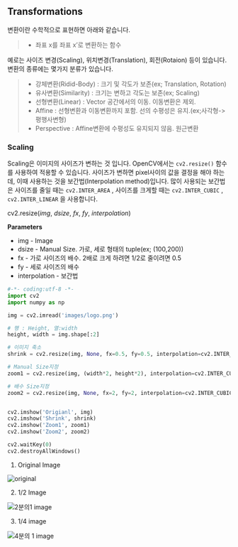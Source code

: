 ## Transformations

변환이란 수학적으로 표현하면 아래와 같습니다.

> - 좌표 x를 좌표 x’로 변환하는 함수

예로는 사이즈 변경(Scaling), 위치변경(Translation), 회전(Rotaion) 등이 있습니다. 변환의 종류에는 몇가지 분류가 있습니다.

> - 강체변환(Ridid-Body) : 크기 및 각도가 보존(ex; Translation, Rotation)
> - 유사변환(Similarity) : 크기는 변하고 각도는 보존(ex; Scaling)
> - 선형변환(Linear) : Vector 공간에서의 이동. 이동변환은 제외.
> - Affine : 선형변환과 이동변환까지 포함. 선의 수평성은 유지.(ex;사각형->평행사변형)
> - Perspective : Affine변환에 수평성도 유지되지 않음. 원근변환



### Scaling

Scaling은 이미지의 사이즈가 변하는 것 입니다. OpenCV에서는 `cv2.resize()` 함수를 사용하여 적용할 수 있습니다. 사이즈가 변하면 pixel사이의 값을 결정을 해야 하는데, 이때 사용하는 것을 보간법(Interpolation method)입니다. 많이 사용되는 보간법은 사이즈를 줄일 때는 `cv2.INTER_AREA` , 사이즈를 크게할 때는 `cv2.INTER_CUBIC` , `cv2.INTER_LINEAR` 을 사용합니다.





cv2.resize(*img*, *dsize*, *fx*, *fy*, *interpolation*)

**Parameters** 

- img - Image
- dsize - Manual Size. 가로, 세로 형태의 tuple(ex; (100,200))
- fx - 가로 사이즈의 배수. 2배로 크게 하려면 1/2로 줄이려면 0.5
- fy - 세로 사이즈의 배수
- interpolation - 보간법 

```python
#-*- coding:utf-8 -*-
import cv2
import numpy as np

img = cv2.imread('images/logo.png')

# 행 : Height, 열:width
height, width = img.shape[:2]

# 이미지 축소
shrink = cv2.resize(img, None, fx=0.5, fy=0.5, interpolation=cv2.INTER_AREA)

# Manual Size지정
zoom1 = cv2.resize(img, (width*2, height*2), interpolation=cv2.INTER_CUBIC)

# 배수 Size지정
zoom2 = cv2.resize(img, None, fx=2, fy=2, interpolation=cv2.INTER_CUBIC)


cv2.imshow('Origianl', img)
cv2.imshow('Shrink', shrink)
cv2.imshow('Zoom1', zoom1)
cv2.imshow('Zoom2', zoom2)

cv2.waitKey(0)
cv2.destroyAllWindows()
```



1. Original Image

![original](https://user-images.githubusercontent.com/26396102/60477620-bbcaf000-9cba-11e9-9c7d-506044e19972.PNG)



2. 1/2 Image

![2분의1 image](https://user-images.githubusercontent.com/26396102/60477678-dbfaaf00-9cba-11e9-8ad0-49966f0ffc83.PNG)

3. 1/4 image

![4분의 1 image](https://user-images.githubusercontent.com/26396102/60477718-0d737a80-9cbb-11e9-9acd-0f210c7f4eb0.PNG)











